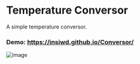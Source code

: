 # Temperature Conversor

A simple temperature conversor. 

### Demo: https://insiwd.github.io/Conversor/


![image](https://github.com/insiwd/Conversor/assets/109873022/97320a80-50da-45f0-b5f7-78390372b00a)
